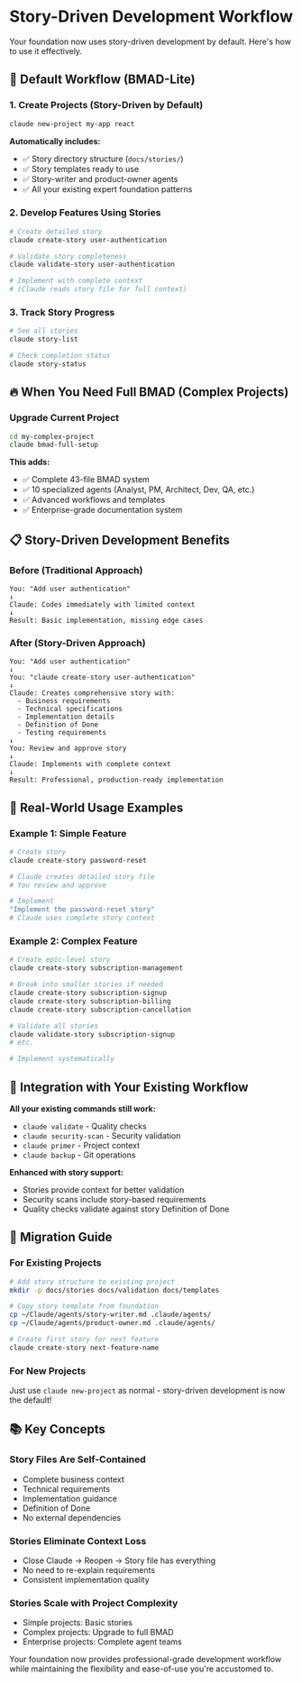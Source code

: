 # Story-Driven Development Workflow

Your foundation now uses story-driven development by default. Here's how to use it effectively.

## 🎯 Default Workflow (BMAD-Lite)

### 1. Create Projects (Story-Driven by Default)
```bash
claude new-project my-app react
```

**Automatically includes:**
- ✅ Story directory structure (`docs/stories/`)
- ✅ Story templates ready to use  
- ✅ Story-writer and product-owner agents
- ✅ All your existing expert foundation patterns

### 2. Develop Features Using Stories
```bash
# Create detailed story
claude create-story user-authentication

# Validate story completeness  
claude validate-story user-authentication

# Implement with complete context
# (Claude reads story file for full context)
```

### 3. Track Story Progress
```bash
# See all stories
claude story-list

# Check completion status
claude story-status
```

## 🔥 When You Need Full BMAD (Complex Projects)

### Upgrade Current Project
```bash
cd my-complex-project
claude bmad-full-setup
```

**This adds:**
- ✅ Complete 43-file BMAD system
- ✅ 10 specialized agents (Analyst, PM, Architect, Dev, QA, etc.)
- ✅ Advanced workflows and templates
- ✅ Enterprise-grade documentation system

## 📋 Story-Driven Development Benefits

### Before (Traditional Approach)
```
You: "Add user authentication"
↓
Claude: Codes immediately with limited context
↓
Result: Basic implementation, missing edge cases
```

### After (Story-Driven Approach)  
```
You: "Add user authentication"
↓  
You: "claude create-story user-authentication"
↓
Claude: Creates comprehensive story with:
  - Business requirements
  - Technical specifications
  - Implementation details
  - Definition of Done
  - Testing requirements
↓
You: Review and approve story
↓
Claude: Implements with complete context
↓
Result: Professional, production-ready implementation
```

## 🎯 Real-World Usage Examples

### Example 1: Simple Feature
```bash
# Create story
claude create-story password-reset

# Claude creates detailed story file
# You review and approve

# Implement
"Implement the password-reset story"
# Claude uses complete story context
```

### Example 2: Complex Feature
```bash
# Create epic-level story
claude create-story subscription-management

# Break into smaller stories if needed
claude create-story subscription-signup
claude create-story subscription-billing  
claude create-story subscription-cancellation

# Validate all stories
claude validate-story subscription-signup
# etc.

# Implement systematically
```

## 🔄 Integration with Your Existing Workflow

**All your existing commands still work:**
- `claude validate` - Quality checks
- `claude security-scan` - Security validation
- `claude primer` - Project context
- `claude backup` - Git operations

**Enhanced with story support:**
- Stories provide context for better validation
- Security scans include story-based requirements
- Quality checks validate against story Definition of Done

## 🚀 Migration Guide

### For Existing Projects
```bash
# Add story structure to existing project
mkdir -p docs/stories docs/validation docs/templates

# Copy story template from foundation
cp ~/Claude/agents/story-writer.md .claude/agents/
cp ~/Claude/agents/product-owner.md .claude/agents/

# Create first story for next feature
claude create-story next-feature-name
```

### For New Projects
Just use `claude new-project` as normal - story-driven development is now the default!

## 📚 Key Concepts

### Story Files Are Self-Contained
- Complete business context
- Technical requirements
- Implementation guidance  
- Definition of Done
- No external dependencies

### Stories Eliminate Context Loss
- Close Claude → Reopen → Story file has everything
- No need to re-explain requirements
- Consistent implementation quality

### Stories Scale with Project Complexity
- Simple projects: Basic stories
- Complex projects: Upgrade to full BMAD
- Enterprise projects: Complete agent teams

Your foundation now provides professional-grade development workflow while maintaining the flexibility and ease-of-use you're accustomed to.